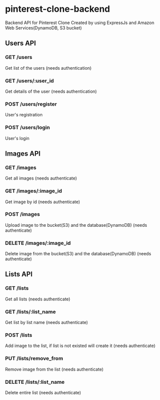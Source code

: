 # pinterest-clone-backend

Backend API for Pinterest Clone
Created by using ExpressJs and Amazon Web Services(DynamoDB, S3 bucket)

## Users API

### GET /users

Get list of the users (needs authentication)

### GET /users/:user_id

Get details of the user (needs authentication)

### POST /users/register

User's registration

### POST /users/login

User's login

## Images API

### GET /images

Get all images (needs authenticate)

### GET /images/:image_id

Get image by id (needs authenticate)

### POST /images

Upload image to the bucket(S3) and the database(DynamoDB) (needs authenticate)

### DELETE /images/:image_id

Delete image from the bucket(S3) and the database(DynamoDB) (needs authenticate)

## Lists API

### GET /lists

Get all lists (needs authenticate)

### GET /lists/:list_name

Get list by list name (needs authenticate)

### POST /lists

Add image to the list, if list is not existed will create it (needs authenticate)

### PUT /lists/remove_from

Remove image from the list (needs authenticate)

### DELETE /lists/:list_name

Delete entire list (needs authenticate)
